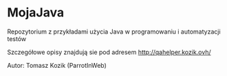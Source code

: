 # MojaJava
Repozytorium z przykładami użycia Java w programowaniu i automatyzacji testów

Szczegółowe opisy znajdują sie pod adresem
http://qahelper.kozik.ovh/

Autor: Tomasz Kozik (ParrotInWeb)
